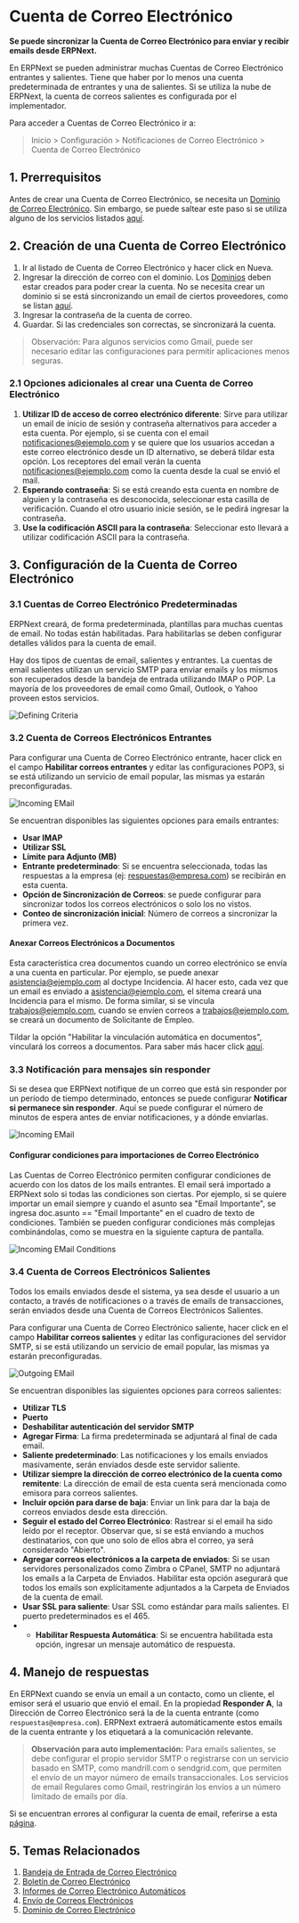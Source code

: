 <!-- add-breadcrumbs -->
# Cuenta de Correo Electrónico

**Se puede sincronizar la Cuenta de Correo Electrónico para enviar y recibir emails desde ERPNext.**

En ERPNext se pueden administrar muchas Cuentas de Correo Electrónico entrantes y salientes. Tiene que haber por lo menos una cuenta predeterminada de entrantes y una de salientes. Si se utiliza la nube de ERPNext, la cuenta de correos salientes es configurada por el implementador.

Para acceder a Cuentas de Correo Electrónico ir a:
> Inicio > Configuración > Notificaciones de Correo Electrónico > Cuenta de Correo Electrónico

## 1. Prerrequisitos

Antes de crear una Cuenta de Correo Electrónico, se necesita un [Dominio de Correo Electrónico](/docs/user/manual/es/setting-up/email/email-domain). Sin embargo, se puede saltear este paso si se utiliza alguno de los servicios listados [aquí](/docs/user/manual/es/setting-up/email/email-inbox#2-create-an-email-domain).

## 2. Creación de una Cuenta de Correo Electrónico

1. Ir al listado de Cuenta de Correo Electrónico y hacer click en Nueva.
1. Ingresar la dirección de correo con el dominio. Los [Dominios](/docs/user/manual/es/setting-up/email/email-domain) deben estar creados para poder crear la cuenta.
    No se necesita crear un dominio si se está sincronizando un email de ciertos proveedores, como se listan [aquí](/docs/user/manual/es/setting-up/email/email-inbox#2-create-an-email-domain).
1. Ingresar la contraseña de la cuenta de correo.
1. Guardar.
Si las credenciales son correctas, se sincronizará la cuenta. 

> Observación: Para algunos servicios como Gmail, puede ser necesario editar las configuraciones para permitir aplicaciones menos seguras. 

### 2.1 Opciones adicionales al crear una Cuenta de Correo Electrónico

1. **Utilizar ID de acceso de correo electrónico diferente**: Sirve para utilizar un email de inicio de sesión y contraseña alternativos para acceder a esta cuenta. Por ejemplo, si se cuenta con el email notificaciones@ejemplo.com y se quiere que los usuarios accedan a este correo electrónico desde un ID alternativo, se deberá tildar esta opción. Los receptores del email verán la cuenta notificaciones@ejemplo.com como la cuenta desde la cual se envió el mail. 
1. **Esperando contraseña**: Si se está creando esta cuenta en nombre de alguien y la contraseña es desconocida, seleccionar esta casilla de verificación. Cuando el otro usuario inicie sesión, se le pedirá ingresar la contraseña. 
1. **Use la codificación ASCII para la contraseña**: Seleccionar esto llevará a utilizar codificación ASCII para la contraseña. 

## 3. Configuración de la Cuenta de Correo Electrónico

### 3.1 Cuentas de Correo Electrónico Predeterminadas

ERPNext creará, de forma predeterminada, plantillas para muchas cuentas de email. No todas están habilitadas. Para habilitarlas se deben configurar detalles válidos para la cuenta de email.  

Hay dos tipos de cuentas de email, salientes y entrantes. La cuentas de email salientes utilizan un servicio SMTP para enviar emails y los mismos son recuperados desde la bandeja de entrada utilizando IMAP o POP. La mayoría de los proveedores de email como Gmail, Outlook, o Yahoo proveen estos servicios.

<img class="screenshot" alt="Defining Criteria" src="{{docs_base_url}}/assets/img/setup/email/email-account-list.png">

### 3.2 Cuenta de Correos Electrónicos Entrantes

Para configurar una Cuenta de Correo Electrónico entrante, hacer click en el campo **Habilitar correos entrantes** y editar las configuraciones POP3, si se está utilizando un servicio de email popular, las mismas ya estarán preconfiguradas. 

<img class="screenshot" alt="Incoming EMail" src="{{docs_base_url}}/assets/img/setup/email/email-account-incoming.png">

Se encuentran disponibles las siguientes opciones para emails entrantes:

* **Usar IMAP**
* **Utilizar SSL**
* **Límite para Adjunto (MB)**
* **Entrante predeterminado**: Si se encuentra seleccionada, todas las respuestas a la empresa (ej: respuestas@empresa.com) se recibirán en esta cuenta.
* **Opción de Sincronización de Correos**: se puede configurar para sincronizar todos los correos electrónicos o solo los no vistos. 
* **Conteo de sincronización inicial**: Número de correos a sincronizar la primera vez.

#### Anexar Correos Electrónicos a Documentos

Esta característica crea documentos cuando un correo electrónico se envía a una cuenta en particular. Por ejemplo, se puede anexar asistencia@ejemplo.com al doctype Incidencia. Al hacer esto, cada vez que un email es enviado a asistencia@ejemplo.com, el sitema creará una Incidencia para el mismo. De forma similar, si se vincula trabajos@ejemplo.com, cuando se envíen correos a trabajos@ejemplo.com, se creará un documento de Solicitante de Empleo.

Tildar la opción "Habilitar la vinculación automática en documentos", vinculará los correos a documentos. Para saber más hacer click [aquí](/docs/user/manual/es/setting-up/email/linking-emails-to-document).

### 3.3 Notificación para mensajes sin responder

Si se desea que ERPNext notifique de un correo que está sin responder por un período de tiempo determinado, entonces se puede configurar **Notificar si permanece sin responder**. Aquí se puede configurar el número de minutos de espera antes de enviar notificaciones, y a dónde enviarlas. 

<img class="screenshot" alt="Incoming EMail" src="{{docs_base_url}}/assets/img/setup/email/email-account-unreplied.png">

#### Configurar condiciones para importaciones de Correo Electrónico 

Las Cuentas de Correo Electrónico permiten configurar condiciones de acuerdo con los datos de los mails entrantes. El email será importado a ERPNext solo si todas las condiciones son ciertas. Por ejemplo, si se quiere importar un email siempre y cuando el asunto sea "Email Importante", se ingresa doc.asunto == "Email Importante" en el cuadro de texto de condiciones. También se pueden configurar condiciones más complejas combinándolas, como se muestra en la siguiente captura de pantalla.

<img class="screenshot" alt="Incoming EMail Conditions" src="{{docs_base_url}}/assets/img/setup/email/email-account-incoming-conditions.png">

### 3.4 Cuenta de Correos Electrónicos Salientes

Todos los emails enviados desde el sistema, ya sea desde el usuario a un contacto, a través de notificaciones o a través de emails de transacciones, serán enviados desde una Cuenta de Correos Electrónicos Salientes. 

Para configurar una Cuenta de Correo Electrónico saliente, hacer click en el campo **Habilitar correos salientes** y editar las configuraciones del servidor SMTP, si se está utilizando un servicio de email popular, las mismas ya estarán preconfiguradas.

<img class="screenshot" alt="Outgoing EMail" src="{{docs_base_url}}/assets/img/setup/email/email-account-sending.png">

Se encuentran disponibles las siguientes opciones para correos salientes:

* **Utilizar TLS**
* **Puerto**
* **Deshabilitar autenticación del servidor SMTP**
* **Agregar Firma**: La firma predeterminada se adjuntará al final de cada email. 
* **Saliente predeterminado**: Las notificaciones y los emails enviados masivamente, serán enviados desde este servidor saliente.
* **Utilizar siempre la dirección de correo electrónico de la cuenta como remitente**: La dirección de email de esta cuenta será mencionada como emisora para correos salientes.
* **Incluir opción para darse de baja**: Enviar un link para dar la baja de correos enviados desde esta dirección. 
* **Seguir el estado del Correo Electrónico**: Rastrear si el email ha sido leído por el receptor. Observar que, si se está enviando a muchos destinatarios, con que uno solo de ellos abra el correo, ya será considerado "Abierto". 
* **Agregar correos electrónicos a la carpeta de enviados**: Si se usan servidores personalizados como Zimbra o CPanel, SMTP no adjuntará los emails a la Carpeta de Enviados. Habilitar esta opción asegurará que todos los emails son explícitamente adjuntados a la Carpeta de Enviados de la cuenta de email.
* **Usar SSL para saliente**: Usar SSL como estándar para mails salientes. El puerto predeterminados es el 465.
* * **Habilitar Respuesta Automática**: Si se encuentra habilitada esta opción, ingresar un mensaje automático de respuesta.

## 4. Manejo de respuestas

En ERPNext cuando se envía un email a un contacto, como un cliente, el emisor será el usuario que envió el email. En la propiedad **Responder A**, la Dirección de Correo Electrónico será la de la cuenta entrante (como `respuestas@empresa.com`). ERPNext extraerá automáticamente estos emails de la cuenta entrante y los etiquetará a la comunicación relevante. 

> **Observación para auto implementación:** Para emails salientes, se debe configurar el propio servidor SMTP o registrarse con un servicio basado en SMTP, como mandrill.com o sendgrid.com, que permiten el envío de un mayor número de emails transaccionales. Los servicios de email Regulares como Gmail, restringirán los envíos a un número limitado de emails por día. 

Si se encuentran errores al configurar la cuenta de email, referirse a esta [página](/docs/user/manual/es/setting-up/articles/email-error).

## 5. Temas Relacionados
1. [Bandeja de Entrada de Correo Electrónico](/docs/user/manual/es/setting-up/email/email-inbox)
1. [Boletín de Correo Electrónico](/docs/user/manual/es/setting-up/email/email-digest)
1. [Informes de Correo Electrónico Automáticos](/docs/user/manual/es/setting-up/email/auto-email-reports)
1. [Envío de Correos Electrónicos](/docs/user/manual/es/setting-up/email/sending-email)
1. [Dominio de Correo Electrónico](/docs/user/manual/es/setting-up/email/email-domain)
